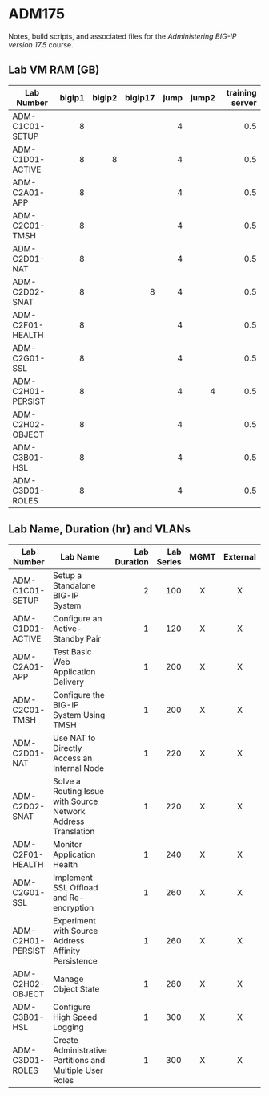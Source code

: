 # ADM175
Notes, build scripts, and associated files for the *Administering BIG-IP version 17.5* course.

## Lab VM RAM (GB)
|Lab Number            |bigip1|bigip2|bigip17|jump|jump2|training server|
|----------------------|-----:|-----:|------:|---:|----:|--------------:|
|ADM-C1C01-SETUP       |8     |      |       |4   |     |0.5            |
|ADM-C1D01-ACTIVE      |8     |8     |       |4   |     |0.5            |
|ADM-C2A01-APP         |8     |      |       |4   |     |0.5            |
|ADM-C2C01-TMSH        |8     |      |       |4   |     |0.5            |
|ADM-C2D01-NAT         |8     |      |       |4   |     |0.5            |
|ADM-C2D02-SNAT        |8     |      |8      |4   |     |0.5            |
|ADM-C2F01-HEALTH      |8     |      |       |4   |     |0.5            |
|ADM-C2G01-SSL         |8     |      |       |4   |     |0.5            |
|ADM-C2H01-PERSIST     |8     |      |       |4   |4    |0.5            |
|ADM-C2H02-OBJECT      |8     |      |       |4   |     |0.5            |
|ADM-C3B01-HSL         |8     |      |       |4   |     |0.5            |
|ADM-C3D01-ROLES       |8     |      |       |4   |     |0.5            |

## Lab Name, Duration (hr) and VLANs
|Lab Number            |Lab Name                                                     |Lab Duration|Lab Series|MGMT|External|Internal|Internet|
|----------------------|-------------------------------------------------------------|-----------:|---------:|:--:|:------:|:------:|:------:|
|ADM-C1C01-SETUP       |Setup a Standalone BIG-IP System                             |2           |100       |X   |X       |X       |        |
|ADM-C1D01-ACTIVE      |Configure an Active-Standby Pair                             |1           |120       |X   |X       |X       |        |
|ADM-C2A01-APP         |Test Basic Web Application Delivery                          |1           |200       |X   |X       |X       |        |
|ADM-C2C01-TMSH        |Configure the BIG-IP System Using TMSH                       |1           |200       |X   |X       |X       |        |
|ADM-C2D01-NAT         |Use NAT to Directly Access an Internal Node                  |1           |220       |X   |X       |X       |        |
|ADM-C2D02-SNAT        |Solve a Routing Issue with Source Network Address Translation|1           |220       |X   |X       |X       |not used|
|ADM-C2F01-HEALTH      |Monitor Application Health                                   |1           |240       |X   |X       |X       |        |
|ADM-C2G01-SSL         |Implement SSL Offload and Re-encryption                      |1           |260       |X   |X       |X       |        |
|ADM-C2H01-PERSIST     |Experiment with Source Address Affinity Persistence          |1           |260       |X   |X       |X       |        |
|ADM-C2H02-OBJECT      |Manage Object State                                          |1           |280       |X   |X       |X       |        |
|ADM-C3B01-HSL         |Configure High Speed Logging                                 |1           |300       |X   |X       |X       |        |
|ADM-C3D01-ROLES       |Create Administrative Partitions and Multiple User Roles     |1           |300       |X   |X       |X       |        |
